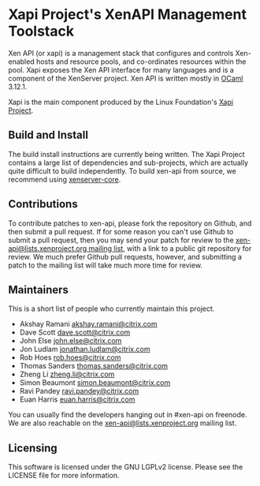 Xapi Project's XenAPI Management Toolstack
==========================================

Xen API (or xapi) is a management stack that configures and controls
Xen-enabled hosts and resource pools, and co-ordinates resources
within the pool. Xapi exposes the Xen API interface for many
languages and is a component of the XenServer project.
Xen API is written mostly in [OCaml](http://caml.inria.fr/ocaml/)
3.12.1.

Xapi is the main component produced by the Linux Foundation's
[Xapi Project](http://xenproject.org/developers/teams/xapi.html).

Build and Install
-----------------

The build install instructions are currently being written. The Xapi
Project contains a large list of dependencies and sub-projects, which
are actually quite difficult to build independently. To build xen-api
from source, we recommend using [xenserver-core](https://github.com/xenserver/xenserver-core).

Contributions
-------------

To contribute patches to xen-api, please fork the repository on
Github, and then submit a pull request. If for some reason you can't
use Github to submit a pull request, then you may send your patch for
review to the [xen-api@lists.xenproject.org mailing list](http://www.xenproject.org/help/mailing-list.html), with a link to a
public git repository for review. We much prefer Github pull requests,
however, and submitting a patch to the mailing list will take much
more time for review.

Maintainers
-----------

This is a short list of people who currently maintain this project.

* Akshay Ramani <akshay.ramani@citrix.com>
* Dave Scott <dave.scott@citrix.com>
* John Else <john.else@citrix.com>
* Jon Ludlam <jonathan.ludlam@citrix.com>
* Rob Hoes <rob.hoes@citrix.com>
* Thomas Sanders <thomas.sanders@citrix.com>
* Zheng Li <zheng.li@citrix.com>
* Simon Beaumont <simon.beaumont@citrix.com>
* Ravi Pandey <ravi.pandey@citrix.com>
* Euan Harris <euan.harris@citrix.com>

You can usually find the developers hanging out in #xen-api on
freenode. We are also reachable on the xen-api@lists.xenproject.org mailing
list.

Licensing
---------

This software is licensed under the GNU LGPLv2 license. Please see the
LICENSE file for more information.

